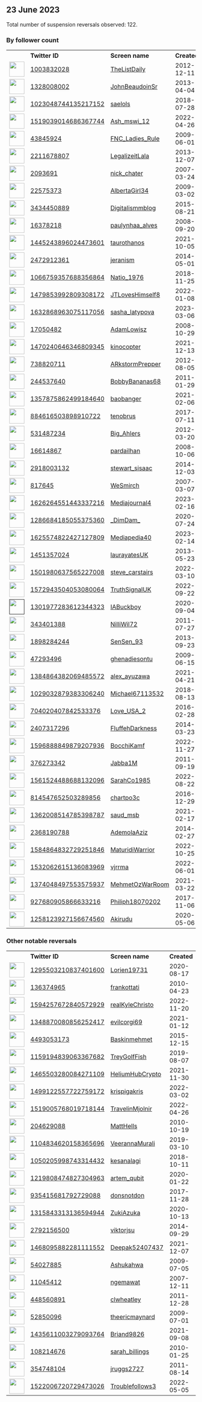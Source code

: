 
## 23 June 2023
Total number of suspension reversals observed: 122.

### By follower count
<table><tr><th></th><th align="left">Twitter ID</th><th align="left">Screen name</th>
<th align="left">Created</th><th align="left">Status</th><th align="left">Suspended</th><th align="left">Followers</th>
<tr><td><a href="https://pbs.twimg.com/profile_images/753230575188709376/5c-aLFav_normal.jpg"><img src="https://pbs.twimg.com/profile_images/753230575188709376/5c-aLFav_normal.jpg" width="40px" height="40px" align="center"/></a></td><td><a href="https://twitter.com/intent/user?user_id=1003832028">1003832028</a></td><td><a href="https://twitter.com/TheListDaily">TheListDaily</a></td><td>2012-12-11</td><td align="center"></td><td>2023-06-15</td><td>19140</td></tr>
<tr><td><a href="https://pbs.twimg.com/profile_images/1631857504169738241/PqDN-lpN_normal.jpg"><img src="https://pbs.twimg.com/profile_images/1631857504169738241/PqDN-lpN_normal.jpg" width="40px" height="40px" align="center"/></a></td><td><a href="https://twitter.com/intent/user?user_id=1328008002">1328008002</a></td><td><a href="https://twitter.com/JohnBeaudoinSr">JohnBeaudoinSr</a></td><td>2013-04-04</td><td align="center"></td><td>2023-06-17</td><td>17986</td></tr>
<tr><td><a href="https://pbs.twimg.com/profile_images/1671972855104380929/RMYMHmQG_normal.jpg"><img src="https://pbs.twimg.com/profile_images/1671972855104380929/RMYMHmQG_normal.jpg" width="40px" height="40px" align="center"/></a></td><td><a href="https://twitter.com/intent/user?user_id=1023048744135217152">1023048744135217152</a></td><td><a href="https://twitter.com/saelols">saelols</a></td><td>2018-07-28</td><td align="center"></td><td>2022-07-18</td><td>15630</td></tr>
<tr><td><a href="https://pbs.twimg.com/profile_images/1672332700227706880/ZE-eLpIC_normal.jpg"><img src="https://pbs.twimg.com/profile_images/1672332700227706880/ZE-eLpIC_normal.jpg" width="40px" height="40px" align="center"/></a></td><td><a href="https://twitter.com/intent/user?user_id=1519039014686367744">1519039014686367744</a></td><td><a href="https://twitter.com/Ash_mswi_12">Ash_mswi_12</a></td><td>2022-04-26</td><td align="center"></td><td>2022-10-06</td><td>14805</td></tr>
<tr><td><a href="https://pbs.twimg.com/profile_images/1672012291221381122/RWIP62Bw_normal.jpg"><img src="https://pbs.twimg.com/profile_images/1672012291221381122/RWIP62Bw_normal.jpg" width="40px" height="40px" align="center"/></a></td><td><a href="https://twitter.com/intent/user?user_id=43845924">43845924</a></td><td><a href="https://twitter.com/FNC_Ladies_Rule">FNC_Ladies_Rule</a></td><td>2009-06-01</td><td align="center"></td><td></td><td>14800</td></tr>
<tr><td><a href="https://pbs.twimg.com/profile_images/1316042006125305858/NO9ZCgZH_normal.jpg"><img src="https://pbs.twimg.com/profile_images/1316042006125305858/NO9ZCgZH_normal.jpg" width="40px" height="40px" align="center"/></a></td><td><a href="https://twitter.com/intent/user?user_id=2211678807">2211678807</a></td><td><a href="https://twitter.com/LegalizeitLala">LegalizeitLala</a></td><td>2013-12-07</td><td align="center"></td><td>2023-06-21</td><td>14637</td></tr>
<tr><td><a href="https://pbs.twimg.com/profile_images/1602602548069801985/rlTCWIc1_normal.jpg"><img src="https://pbs.twimg.com/profile_images/1602602548069801985/rlTCWIc1_normal.jpg" width="40px" height="40px" align="center"/></a></td><td><a href="https://twitter.com/intent/user?user_id=2093691">2093691</a></td><td><a href="https://twitter.com/nick_chater">nick_chater</a></td><td>2007-03-24</td><td align="center"></td><td>2023-06-14</td><td>12612</td></tr>
<tr><td><a href="https://pbs.twimg.com/profile_images/1660806750273163265/vRWPUTJl_normal.jpg"><img src="https://pbs.twimg.com/profile_images/1660806750273163265/vRWPUTJl_normal.jpg" width="40px" height="40px" align="center"/></a></td><td><a href="https://twitter.com/intent/user?user_id=22575373">22575373</a></td><td><a href="https://twitter.com/AlbertaGirl34">AlbertaGirl34</a></td><td>2009-03-02</td><td align="center"></td><td>2023-06-18</td><td>11455</td></tr>
<tr><td><a href="https://pbs.twimg.com/profile_images/1110174095373750273/sAYID39q_normal.png"><img src="https://pbs.twimg.com/profile_images/1110174095373750273/sAYID39q_normal.png" width="40px" height="40px" align="center"/></a></td><td><a href="https://twitter.com/intent/user?user_id=3434450889">3434450889</a></td><td><a href="https://twitter.com/Digitalismmblog">Digitalismmblog</a></td><td>2015-08-21</td><td align="center"></td><td></td><td>10390</td></tr>
<tr><td><a href="https://pbs.twimg.com/profile_images/1519134753747779584/B_pTDMwY_normal.jpg"><img src="https://pbs.twimg.com/profile_images/1519134753747779584/B_pTDMwY_normal.jpg" width="40px" height="40px" align="center"/></a></td><td><a href="https://twitter.com/intent/user?user_id=16378218">16378218</a></td><td><a href="https://twitter.com/paulynhaa_alves">paulynhaa_alves</a></td><td>2008-09-20</td><td align="center"></td><td></td><td>10010</td></tr>
<tr><td><a href="https://pbs.twimg.com/profile_images/1668331539149606913/50TnelNP_normal.jpg"><img src="https://pbs.twimg.com/profile_images/1668331539149606913/50TnelNP_normal.jpg" width="40px" height="40px" align="center"/></a></td><td><a href="https://twitter.com/intent/user?user_id=1445243896024473601">1445243896024473601</a></td><td><a href="https://twitter.com/taurothanos">taurothanos</a></td><td>2021-10-05</td><td align="center"></td><td>2023-06-15</td><td>9504</td></tr>
<tr><td><a href="https://pbs.twimg.com/profile_images/1333202547192987648/t_TJaGfF_normal.jpg"><img src="https://pbs.twimg.com/profile_images/1333202547192987648/t_TJaGfF_normal.jpg" width="40px" height="40px" align="center"/></a></td><td><a href="https://twitter.com/intent/user?user_id=2472912361">2472912361</a></td><td><a href="https://twitter.com/jeranism">jeranism</a></td><td>2014-05-01</td><td align="center"></td><td>2022-06-04</td><td>8322</td></tr>
<tr><td><a href="https://pbs.twimg.com/profile_images/1669821884525887488/Cv9Itbvn_normal.jpg"><img src="https://pbs.twimg.com/profile_images/1669821884525887488/Cv9Itbvn_normal.jpg" width="40px" height="40px" align="center"/></a></td><td><a href="https://twitter.com/intent/user?user_id=1066759357688356864">1066759357688356864</a></td><td><a href="https://twitter.com/Natio_1976">Natio_1976</a></td><td>2018-11-25</td><td align="center"></td><td></td><td>8303</td></tr>
<tr><td><a href="https://pbs.twimg.com/profile_images/1671150859579711488/53idLXkH_normal.jpg"><img src="https://pbs.twimg.com/profile_images/1671150859579711488/53idLXkH_normal.jpg" width="40px" height="40px" align="center"/></a></td><td><a href="https://twitter.com/intent/user?user_id=1479853992809308172">1479853992809308172</a></td><td><a href="https://twitter.com/JTLovesHimself8">JTLovesHimself8</a></td><td>2022-01-08</td><td align="center"></td><td>2023-06-19</td><td>7948</td></tr>
<tr><td><a href="https://pbs.twimg.com/profile_images/1632911488133533696/ysyvUmKQ_normal.png"><img src="https://pbs.twimg.com/profile_images/1632911488133533696/ysyvUmKQ_normal.png" width="40px" height="40px" align="center"/></a></td><td><a href="https://twitter.com/intent/user?user_id=1632868963075117056">1632868963075117056</a></td><td><a href="https://twitter.com/sasha_latypova">sasha_latypova</a></td><td>2023-03-06</td><td align="center"></td><td>2023-06-15</td><td>6953</td></tr>
<tr><td><a href="https://pbs.twimg.com/profile_images/1554308571969605644/Wb3CXOg2_normal.jpg"><img src="https://pbs.twimg.com/profile_images/1554308571969605644/Wb3CXOg2_normal.jpg" width="40px" height="40px" align="center"/></a></td><td><a href="https://twitter.com/intent/user?user_id=17050482">17050482</a></td><td><a href="https://twitter.com/AdamLowisz">AdamLowisz</a></td><td>2008-10-29</td><td align="center"></td><td>2023-06-20</td><td>6198</td></tr>
<tr><td><a href="https://pbs.twimg.com/profile_images/1661746219511861250/TlgUGDJ__normal.jpg"><img src="https://pbs.twimg.com/profile_images/1661746219511861250/TlgUGDJ__normal.jpg" width="40px" height="40px" align="center"/></a></td><td><a href="https://twitter.com/intent/user?user_id=1470240646346809345">1470240646346809345</a></td><td><a href="https://twitter.com/kinocopter">kinocopter</a></td><td>2021-12-13</td><td align="center"></td><td>2023-06-20</td><td>6078</td></tr>
<tr><td><a href="https://pbs.twimg.com/profile_images/2471250020/6tjtczat9ug5pjc6d0ge_normal.jpeg"><img src="https://pbs.twimg.com/profile_images/2471250020/6tjtczat9ug5pjc6d0ge_normal.jpeg" width="40px" height="40px" align="center"/></a></td><td><a href="https://twitter.com/intent/user?user_id=738820711">738820711</a></td><td><a href="https://twitter.com/ARkstormPrepper">ARkstormPrepper</a></td><td>2012-08-05</td><td align="center"></td><td>2023-06-11</td><td>4161</td></tr>
<tr><td><a href="https://pbs.twimg.com/profile_images/1559229867836805122/vQ3MnOeJ_normal.jpg"><img src="https://pbs.twimg.com/profile_images/1559229867836805122/vQ3MnOeJ_normal.jpg" width="40px" height="40px" align="center"/></a></td><td><a href="https://twitter.com/intent/user?user_id=244537640">244537640</a></td><td><a href="https://twitter.com/BobbyBananas68">BobbyBananas68</a></td><td>2011-01-29</td><td align="center"></td><td>2023-06-21</td><td>4070</td></tr>
<tr><td><a href="https://pbs.twimg.com/profile_images/1666501897430212608/fZGtnYi__normal.jpg"><img src="https://pbs.twimg.com/profile_images/1666501897430212608/fZGtnYi__normal.jpg" width="40px" height="40px" align="center"/></a></td><td><a href="https://twitter.com/intent/user?user_id=1357875862499184640">1357875862499184640</a></td><td><a href="https://twitter.com/baobanger">baobanger</a></td><td>2021-02-06</td><td align="center"></td><td>2023-06-11</td><td>3986</td></tr>
<tr><td><a href="https://pbs.twimg.com/profile_images/1640415225991282688/K0CmWWD6_normal.png"><img src="https://pbs.twimg.com/profile_images/1640415225991282688/K0CmWWD6_normal.png" width="40px" height="40px" align="center"/></a></td><td><a href="https://twitter.com/intent/user?user_id=884616503898910722">884616503898910722</a></td><td><a href="https://twitter.com/tenobrus">tenobrus</a></td><td>2017-07-11</td><td align="center"></td><td>2023-06-15</td><td>3047</td></tr>
<tr><td><a href="https://pbs.twimg.com/profile_images/1916868657/MARK_AHLERS_2006_normal.jpg"><img src="https://pbs.twimg.com/profile_images/1916868657/MARK_AHLERS_2006_normal.jpg" width="40px" height="40px" align="center"/></a></td><td><a href="https://twitter.com/intent/user?user_id=531487234">531487234</a></td><td><a href="https://twitter.com/Big_Ahlers">Big_Ahlers</a></td><td>2012-03-20</td><td align="center"></td><td>2023-06-15</td><td>3012</td></tr>
<tr><td><a href="https://pbs.twimg.com/profile_images/2610335362/mum7x9gi51i7ong8e15t_normal.jpeg"><img src="https://pbs.twimg.com/profile_images/2610335362/mum7x9gi51i7ong8e15t_normal.jpeg" width="40px" height="40px" align="center"/></a></td><td><a href="https://twitter.com/intent/user?user_id=16614867">16614867</a></td><td><a href="https://twitter.com/pardailhan">pardailhan</a></td><td>2008-10-06</td><td align="center"></td><td>2022-11-04</td><td>2837</td></tr>
<tr><td><a href="https://pbs.twimg.com/profile_images/1292600480611184640/JEG-4vnV_normal.jpg"><img src="https://pbs.twimg.com/profile_images/1292600480611184640/JEG-4vnV_normal.jpg" width="40px" height="40px" align="center"/></a></td><td><a href="https://twitter.com/intent/user?user_id=2918003132">2918003132</a></td><td><a href="https://twitter.com/stewart_sisaac">stewart_sisaac</a></td><td>2014-12-03</td><td align="center"></td><td></td><td>2726</td></tr>
<tr><td><a href="https://pbs.twimg.com/profile_images/26169952/wss6_normal.gif"><img src="https://pbs.twimg.com/profile_images/26169952/wss6_normal.gif" width="40px" height="40px" align="center"/></a></td><td><a href="https://twitter.com/intent/user?user_id=817645">817645</a></td><td><a href="https://twitter.com/WeSmirch">WeSmirch</a></td><td>2007-03-07</td><td align="center"></td><td>2023-06-15</td><td>2724</td></tr>
<tr><td><a href="https://pbs.twimg.com/profile_images/1626266761631879170/qH2hZPe-_normal.png"><img src="https://pbs.twimg.com/profile_images/1626266761631879170/qH2hZPe-_normal.png" width="40px" height="40px" align="center"/></a></td><td><a href="https://twitter.com/intent/user?user_id=1626264551443337216">1626264551443337216</a></td><td><a href="https://twitter.com/Mediajournal4">Mediajournal4</a></td><td>2023-02-16</td><td align="center"></td><td>2023-06-15</td><td>1989</td></tr>
<tr><td><a href="https://pbs.twimg.com/profile_images/1647752175441813504/leUZWYUs_normal.jpg"><img src="https://pbs.twimg.com/profile_images/1647752175441813504/leUZWYUs_normal.jpg" width="40px" height="40px" align="center"/></a></td><td><a href="https://twitter.com/intent/user?user_id=1286684185055375360">1286684185055375360</a></td><td><a href="https://twitter.com/_DimDam_">_DimDam_</a></td><td>2020-07-24</td><td align="center"></td><td>2023-06-02</td><td>1973</td></tr>
<tr><td><a href="https://pbs.twimg.com/profile_images/1625575610050310144/s09jwZqk_normal.jpg"><img src="https://pbs.twimg.com/profile_images/1625575610050310144/s09jwZqk_normal.jpg" width="40px" height="40px" align="center"/></a></td><td><a href="https://twitter.com/intent/user?user_id=1625574822427127809">1625574822427127809</a></td><td><a href="https://twitter.com/Mediapedia40">Mediapedia40</a></td><td>2023-02-14</td><td align="center"></td><td>2023-06-14</td><td>1971</td></tr>
<tr><td><a href="https://pbs.twimg.com/profile_images/992696266227421185/yER2PAN0_normal.jpg"><img src="https://pbs.twimg.com/profile_images/992696266227421185/yER2PAN0_normal.jpg" width="40px" height="40px" align="center"/></a></td><td><a href="https://twitter.com/intent/user?user_id=1451357024">1451357024</a></td><td><a href="https://twitter.com/laurayatesUK">laurayatesUK</a></td><td>2013-05-23</td><td align="center"></td><td>2023-05-08</td><td>1904</td></tr>
<tr><td><a href="https://pbs.twimg.com/profile_images/1506519511582875650/zbdjXZQF_normal.jpg"><img src="https://pbs.twimg.com/profile_images/1506519511582875650/zbdjXZQF_normal.jpg" width="40px" height="40px" align="center"/></a></td><td><a href="https://twitter.com/intent/user?user_id=1501980637565227008">1501980637565227008</a></td><td><a href="https://twitter.com/steve_carstairs">steve_carstairs</a></td><td>2022-03-10</td><td align="center"></td><td>2022-05-12</td><td>1795</td></tr>
<tr><td><a href="https://pbs.twimg.com/profile_images/1672945747422060545/betYYLjm_normal.png"><img src="https://pbs.twimg.com/profile_images/1672945747422060545/betYYLjm_normal.png" width="40px" height="40px" align="center"/></a></td><td><a href="https://twitter.com/intent/user?user_id=1572943504053080064">1572943504053080064</a></td><td><a href="https://twitter.com/TruthSignalUK">TruthSignalUK</a></td><td>2022-09-22</td><td align="center"></td><td>2023-06-19</td><td>1646</td></tr>
<tr><td><a href=""><img src="" width="40px" height="40px" align="center"/></a></td><td><a href="https://twitter.com/intent/user?user_id=1301977283612344323">1301977283612344323</a></td><td><a href="https://twitter.com/IABuckboy">IABuckboy</a></td><td>2020-09-04</td><td align="center">🔒</td><td>2022-12-30</td><td>1629</td></tr>
<tr><td><a href="https://pbs.twimg.com/profile_images/1185088446899068929/ewDrikq4_normal.jpg"><img src="https://pbs.twimg.com/profile_images/1185088446899068929/ewDrikq4_normal.jpg" width="40px" height="40px" align="center"/></a></td><td><a href="https://twitter.com/intent/user?user_id=343401388">343401388</a></td><td><a href="https://twitter.com/NilliWil72">NilliWil72</a></td><td>2011-07-27</td><td align="center"></td><td></td><td>1511</td></tr>
<tr><td><a href="https://pbs.twimg.com/profile_images/1671821399634083842/5bmLLABH_normal.jpg"><img src="https://pbs.twimg.com/profile_images/1671821399634083842/5bmLLABH_normal.jpg" width="40px" height="40px" align="center"/></a></td><td><a href="https://twitter.com/intent/user?user_id=1898284244">1898284244</a></td><td><a href="https://twitter.com/SenSen_93">SenSen_93</a></td><td>2013-09-23</td><td align="center"></td><td>2023-05-19</td><td>1442</td></tr>
<tr><td><a href="https://pbs.twimg.com/profile_images/439154609/Ghenadie_Sontu_Art_Gallery_Christian_Messianic_oil_painting_gallery_mic_normal.jpg"><img src="https://pbs.twimg.com/profile_images/439154609/Ghenadie_Sontu_Art_Gallery_Christian_Messianic_oil_painting_gallery_mic_normal.jpg" width="40px" height="40px" align="center"/></a></td><td><a href="https://twitter.com/intent/user?user_id=47293496">47293496</a></td><td><a href="https://twitter.com/ghenadiesontu">ghenadiesontu</a></td><td>2009-06-15</td><td align="center"></td><td>2023-06-01</td><td>1104</td></tr>
<tr><td><a href="https://pbs.twimg.com/profile_images/1663253499088338945/AFcpJezt_normal.jpg"><img src="https://pbs.twimg.com/profile_images/1663253499088338945/AFcpJezt_normal.jpg" width="40px" height="40px" align="center"/></a></td><td><a href="https://twitter.com/intent/user?user_id=1384864382069485572">1384864382069485572</a></td><td><a href="https://twitter.com/alex_ayuzawa">alex_ayuzawa</a></td><td>2021-04-21</td><td align="center"></td><td>2023-06-08</td><td>1006</td></tr>
<tr><td><a href="https://pbs.twimg.com/profile_images/1494426398290763777/q0chu2cF_normal.jpg"><img src="https://pbs.twimg.com/profile_images/1494426398290763777/q0chu2cF_normal.jpg" width="40px" height="40px" align="center"/></a></td><td><a href="https://twitter.com/intent/user?user_id=1029032879383306240">1029032879383306240</a></td><td><a href="https://twitter.com/Michael67113532">Michael67113532</a></td><td>2018-08-13</td><td align="center"></td><td>2022-05-03</td><td>1001</td></tr>
<tr><td><a href="https://pbs.twimg.com/profile_images/741808705595801600/bIw7SYil_normal.jpg"><img src="https://pbs.twimg.com/profile_images/741808705595801600/bIw7SYil_normal.jpg" width="40px" height="40px" align="center"/></a></td><td><a href="https://twitter.com/intent/user?user_id=704020407842533376">704020407842533376</a></td><td><a href="https://twitter.com/Love_USA_2">Love_USA_2</a></td><td>2016-02-28</td><td align="center"></td><td></td><td>896</td></tr>
<tr><td><a href="https://pbs.twimg.com/profile_images/1379749913530036230/cedEeTS-_normal.jpg"><img src="https://pbs.twimg.com/profile_images/1379749913530036230/cedEeTS-_normal.jpg" width="40px" height="40px" align="center"/></a></td><td><a href="https://twitter.com/intent/user?user_id=2407317296">2407317296</a></td><td><a href="https://twitter.com/FluffehDarkness">FluffehDarkness</a></td><td>2014-03-23</td><td align="center"></td><td></td><td>820</td></tr>
<tr><td><a href="https://pbs.twimg.com/profile_images/1672170355874742272/Vq_eUjMy_normal.jpg"><img src="https://pbs.twimg.com/profile_images/1672170355874742272/Vq_eUjMy_normal.jpg" width="40px" height="40px" align="center"/></a></td><td><a href="https://twitter.com/intent/user?user_id=1596888849879207936">1596888849879207936</a></td><td><a href="https://twitter.com/BocchiKamf">BocchiKamf</a></td><td>2022-11-27</td><td align="center"></td><td>2023-05-23</td><td>814</td></tr>
<tr><td><a href="https://pbs.twimg.com/profile_images/1671557062029869065/Vj2VruZd_normal.jpg"><img src="https://pbs.twimg.com/profile_images/1671557062029869065/Vj2VruZd_normal.jpg" width="40px" height="40px" align="center"/></a></td><td><a href="https://twitter.com/intent/user?user_id=376273342">376273342</a></td><td><a href="https://twitter.com/Jabba1M">Jabba1M</a></td><td>2011-09-19</td><td align="center"></td><td>2022-12-18</td><td>802</td></tr>
<tr><td><a href="https://pbs.twimg.com/profile_images/1634707888295006209/hrUJ5sxS_normal.jpg"><img src="https://pbs.twimg.com/profile_images/1634707888295006209/hrUJ5sxS_normal.jpg" width="40px" height="40px" align="center"/></a></td><td><a href="https://twitter.com/intent/user?user_id=1561524488688132096">1561524488688132096</a></td><td><a href="https://twitter.com/SarahCo1985">SarahCo1985</a></td><td>2022-08-22</td><td align="center"></td><td>2023-05-13</td><td>786</td></tr>
<tr><td><a href="https://abs.twimg.com/sticky/default_profile_images/default_profile_normal.png"><img src="https://abs.twimg.com/sticky/default_profile_images/default_profile_normal.png" width="40px" height="40px" align="center"/></a></td><td><a href="https://twitter.com/intent/user?user_id=814547652503289856">814547652503289856</a></td><td><a href="https://twitter.com/chartpo3c">chartpo3c</a></td><td>2016-12-29</td><td align="center"></td><td></td><td>700</td></tr>
<tr><td><a href="https://pbs.twimg.com/profile_images/1644458816346501121/yP4Btred_normal.jpg"><img src="https://pbs.twimg.com/profile_images/1644458816346501121/yP4Btred_normal.jpg" width="40px" height="40px" align="center"/></a></td><td><a href="https://twitter.com/intent/user?user_id=1362008514785398787">1362008514785398787</a></td><td><a href="https://twitter.com/saud_msb">saud_msb</a></td><td>2021-02-17</td><td align="center"></td><td>2023-03-21</td><td>662</td></tr>
<tr><td><a href="https://pbs.twimg.com/profile_images/1540764467910393859/X1UbMXan_normal.jpg"><img src="https://pbs.twimg.com/profile_images/1540764467910393859/X1UbMXan_normal.jpg" width="40px" height="40px" align="center"/></a></td><td><a href="https://twitter.com/intent/user?user_id=2368190788">2368190788</a></td><td><a href="https://twitter.com/AdemolaAziz">AdemolaAziz</a></td><td>2014-02-27</td><td align="center"></td><td>2023-04-18</td><td>642</td></tr>
<tr><td><a href="https://pbs.twimg.com/profile_images/1662755880583020544/wAeO3IFW_normal.jpg"><img src="https://pbs.twimg.com/profile_images/1662755880583020544/wAeO3IFW_normal.jpg" width="40px" height="40px" align="center"/></a></td><td><a href="https://twitter.com/intent/user?user_id=1584864832729251846">1584864832729251846</a></td><td><a href="https://twitter.com/MaturidiWarrior">MaturidiWarrior</a></td><td>2022-10-25</td><td align="center"></td><td>2023-06-14</td><td>641</td></tr>
<tr><td><a href="https://pbs.twimg.com/profile_images/1669770789774565376/NANbvOJ0_normal.jpg"><img src="https://pbs.twimg.com/profile_images/1669770789774565376/NANbvOJ0_normal.jpg" width="40px" height="40px" align="center"/></a></td><td><a href="https://twitter.com/intent/user?user_id=1532062615136083969">1532062615136083969</a></td><td><a href="https://twitter.com/vjrrma">vjrrma</a></td><td>2022-06-01</td><td align="center"></td><td>2023-01-19</td><td>628</td></tr>
<tr><td><a href="https://pbs.twimg.com/profile_images/1672575108844515328/8jjLAiVG_normal.jpg"><img src="https://pbs.twimg.com/profile_images/1672575108844515328/8jjLAiVG_normal.jpg" width="40px" height="40px" align="center"/></a></td><td><a href="https://twitter.com/intent/user?user_id=1374048497553575937">1374048497553575937</a></td><td><a href="https://twitter.com/MehmetOzWarRoom">MehmetOzWarRoom</a></td><td>2021-03-22</td><td align="center"></td><td>2023-06-13</td><td>594</td></tr>
<tr><td><a href="https://pbs.twimg.com/profile_images/1335348297268142080/wEuTgRtl_normal.jpg"><img src="https://pbs.twimg.com/profile_images/1335348297268142080/wEuTgRtl_normal.jpg" width="40px" height="40px" align="center"/></a></td><td><a href="https://twitter.com/intent/user?user_id=927680905866633216">927680905866633216</a></td><td><a href="https://twitter.com/Philiph18070202">Philiph18070202</a></td><td>2017-11-06</td><td align="center"></td><td></td><td>517</td></tr>
<tr><td><a href="https://pbs.twimg.com/profile_images/1670335270598868994/5hBSesyp_normal.jpg"><img src="https://pbs.twimg.com/profile_images/1670335270598868994/5hBSesyp_normal.jpg" width="40px" height="40px" align="center"/></a></td><td><a href="https://twitter.com/intent/user?user_id=1258123927156674560">1258123927156674560</a></td><td><a href="https://twitter.com/Akirudu">Akirudu</a></td><td>2020-05-06</td><td align="center"></td><td>2022-08-10</td><td>510</td></tr>
</table>

### Other notable reversals
<table><tr><th></th><th align="left">Twitter ID</th><th align="left">Screen name</th>
<th align="left">Created</th><th align="left">Status</th><th align="left">Suspended</th><th align="left">Followers</th>
<tr><td><a href="https://pbs.twimg.com/profile_images/1348667035203600387/6bqKDyHa_normal.jpg"><img src="https://pbs.twimg.com/profile_images/1348667035203600387/6bqKDyHa_normal.jpg" width="40px" height="40px" align="center"/></a></td><td><a href="https://twitter.com/intent/user?user_id=1295503210837401600">1295503210837401600</a></td><td><a href="https://twitter.com/Lorien19731">Lorien19731</a></td><td>2020-08-17</td><td align="center"></td><td>2022-12-16</td><td>323</td></tr>
<tr><td><a href="https://pbs.twimg.com/profile_images/927561722667454465/nBu6fVMK_normal.jpg"><img src="https://pbs.twimg.com/profile_images/927561722667454465/nBu6fVMK_normal.jpg" width="40px" height="40px" align="center"/></a></td><td><a href="https://twitter.com/intent/user?user_id=136374965">136374965</a></td><td><a href="https://twitter.com/frankottati">frankottati</a></td><td>2010-04-23</td><td align="center"></td><td>2023-05-28</td><td>394</td></tr>
<tr><td><a href="https://pbs.twimg.com/profile_images/1656482581574225920/mGXnsf1n_normal.jpg"><img src="https://pbs.twimg.com/profile_images/1656482581574225920/mGXnsf1n_normal.jpg" width="40px" height="40px" align="center"/></a></td><td><a href="https://twitter.com/intent/user?user_id=1594257672840572929">1594257672840572929</a></td><td><a href="https://twitter.com/realKyleChristo">realKyleChristo</a></td><td>2022-11-20</td><td align="center"></td><td>2023-06-09</td><td>121</td></tr>
<tr><td><a href="https://pbs.twimg.com/profile_images/1537678192475004928/uI7QdwDn_normal.jpg"><img src="https://pbs.twimg.com/profile_images/1537678192475004928/uI7QdwDn_normal.jpg" width="40px" height="40px" align="center"/></a></td><td><a href="https://twitter.com/intent/user?user_id=1348870080856252417">1348870080856252417</a></td><td><a href="https://twitter.com/evilcorgi69">evilcorgi69</a></td><td>2021-01-12</td><td align="center"></td><td>2023-06-15</td><td>124</td></tr>
<tr><td><a href="https://pbs.twimg.com/profile_images/1549467716565729284/QbuAU-RY_normal.jpg"><img src="https://pbs.twimg.com/profile_images/1549467716565729284/QbuAU-RY_normal.jpg" width="40px" height="40px" align="center"/></a></td><td><a href="https://twitter.com/intent/user?user_id=4493053173">4493053173</a></td><td><a href="https://twitter.com/Baskinmehmet">Baskinmehmet</a></td><td>2015-12-15</td><td align="center"></td><td>2023-06-15</td><td>410</td></tr>
<tr><td><a href="https://pbs.twimg.com/profile_images/1159195898158768140/GjRMlivb_normal.jpg"><img src="https://pbs.twimg.com/profile_images/1159195898158768140/GjRMlivb_normal.jpg" width="40px" height="40px" align="center"/></a></td><td><a href="https://twitter.com/intent/user?user_id=1159194839063367682">1159194839063367682</a></td><td><a href="https://twitter.com/TreyGolfFish">TreyGolfFish</a></td><td>2019-08-07</td><td align="center"></td><td>2023-06-13</td><td>59</td></tr>
<tr><td><a href="https://pbs.twimg.com/profile_images/1500688971256541187/GVVYxdOq_normal.jpg"><img src="https://pbs.twimg.com/profile_images/1500688971256541187/GVVYxdOq_normal.jpg" width="40px" height="40px" align="center"/></a></td><td><a href="https://twitter.com/intent/user?user_id=1465503280084271109">1465503280084271109</a></td><td><a href="https://twitter.com/HeliumHubCrypto">HeliumHubCrypto</a></td><td>2021-11-30</td><td align="center"></td><td>2022-11-29</td><td>47</td></tr>
<tr><td><a href="https://pbs.twimg.com/profile_images/1552325827475525632/Mldndyyl_normal.jpg"><img src="https://pbs.twimg.com/profile_images/1552325827475525632/Mldndyyl_normal.jpg" width="40px" height="40px" align="center"/></a></td><td><a href="https://twitter.com/intent/user?user_id=1499122557722759172">1499122557722759172</a></td><td><a href="https://twitter.com/krispigakris">krispigakris</a></td><td>2022-03-02</td><td align="center"></td><td>2022-12-19</td><td>14</td></tr>
<tr><td><a href="https://pbs.twimg.com/profile_images/1519014435167252480/0038Rhoa_normal.jpg"><img src="https://pbs.twimg.com/profile_images/1519014435167252480/0038Rhoa_normal.jpg" width="40px" height="40px" align="center"/></a></td><td><a href="https://twitter.com/intent/user?user_id=1519005768019718144">1519005768019718144</a></td><td><a href="https://twitter.com/TravelinMjolnir">TravelinMjolnir</a></td><td>2022-04-26</td><td align="center"></td><td>2022-10-20</td><td>44</td></tr>
<tr><td><a href="https://pbs.twimg.com/profile_images/1348826330385809411/Yj63XnQd_normal.jpg"><img src="https://pbs.twimg.com/profile_images/1348826330385809411/Yj63XnQd_normal.jpg" width="40px" height="40px" align="center"/></a></td><td><a href="https://twitter.com/intent/user?user_id=204629088">204629088</a></td><td><a href="https://twitter.com/MattHells">MattHells</a></td><td>2010-10-19</td><td align="center"></td><td>2022-08-16</td><td>351</td></tr>
<tr><td><a href="https://pbs.twimg.com/profile_images/1107756521671323648/ZdgN59Dy_normal.png"><img src="https://pbs.twimg.com/profile_images/1107756521671323648/ZdgN59Dy_normal.png" width="40px" height="40px" align="center"/></a></td><td><a href="https://twitter.com/intent/user?user_id=1104834620158365696">1104834620158365696</a></td><td><a href="https://twitter.com/VeerannaMurali">VeerannaMurali</a></td><td>2019-03-10</td><td align="center"></td><td>2023-01-09</td><td>36</td></tr>
<tr><td><a href="https://pbs.twimg.com/profile_images/1459162860458692612/ZVO9vRur_normal.jpg"><img src="https://pbs.twimg.com/profile_images/1459162860458692612/ZVO9vRur_normal.jpg" width="40px" height="40px" align="center"/></a></td><td><a href="https://twitter.com/intent/user?user_id=1050205998743314432">1050205998743314432</a></td><td><a href="https://twitter.com/kesanalagi">kesanalagi</a></td><td>2018-10-11</td><td align="center"></td><td>2023-05-28</td><td>19</td></tr>
<tr><td><a href="https://pbs.twimg.com/profile_images/1672439950074101760/OJqG1efD_normal.jpg"><img src="https://pbs.twimg.com/profile_images/1672439950074101760/OJqG1efD_normal.jpg" width="40px" height="40px" align="center"/></a></td><td><a href="https://twitter.com/intent/user?user_id=1219808474827304963">1219808474827304963</a></td><td><a href="https://twitter.com/artem_qubit">artem_qubit</a></td><td>2020-01-22</td><td align="center"></td><td>2023-06-13</td><td>94</td></tr>
<tr><td><a href="https://pbs.twimg.com/profile_images/1417144447846916096/VGcBHusq_normal.jpg"><img src="https://pbs.twimg.com/profile_images/1417144447846916096/VGcBHusq_normal.jpg" width="40px" height="40px" align="center"/></a></td><td><a href="https://twitter.com/intent/user?user_id=935415681792729088">935415681792729088</a></td><td><a href="https://twitter.com/donsnotdon">donsnotdon</a></td><td>2017-11-28</td><td align="center">🔒</td><td>2023-05-14</td><td>408</td></tr>
<tr><td><a href="https://pbs.twimg.com/profile_images/1631666325763543040/6xjSKk85_normal.jpg"><img src="https://pbs.twimg.com/profile_images/1631666325763543040/6xjSKk85_normal.jpg" width="40px" height="40px" align="center"/></a></td><td><a href="https://twitter.com/intent/user?user_id=1315843313136594944">1315843313136594944</a></td><td><a href="https://twitter.com/ZukiAzuka">ZukiAzuka</a></td><td>2020-10-13</td><td align="center"></td><td>2023-05-02</td><td>92</td></tr>
<tr><td><a href="https://pbs.twimg.com/profile_images/516631122751418368/w2jfnC7D_normal.jpeg"><img src="https://pbs.twimg.com/profile_images/516631122751418368/w2jfnC7D_normal.jpeg" width="40px" height="40px" align="center"/></a></td><td><a href="https://twitter.com/intent/user?user_id=2792156500">2792156500</a></td><td><a href="https://twitter.com/viktorjsu">viktorjsu</a></td><td>2014-09-29</td><td align="center"></td><td>2022-12-04</td><td>46</td></tr>
<tr><td><a href="https://pbs.twimg.com/profile_images/1669510022458671105/WwtmnUpA_normal.jpg"><img src="https://pbs.twimg.com/profile_images/1669510022458671105/WwtmnUpA_normal.jpg" width="40px" height="40px" align="center"/></a></td><td><a href="https://twitter.com/intent/user?user_id=1468095882281111552">1468095882281111552</a></td><td><a href="https://twitter.com/Deepak52407437">Deepak52407437</a></td><td>2021-12-07</td><td align="center"></td><td>2023-06-15</td><td>28</td></tr>
<tr><td><a href="https://abs.twimg.com/sticky/default_profile_images/default_profile_normal.png"><img src="https://abs.twimg.com/sticky/default_profile_images/default_profile_normal.png" width="40px" height="40px" align="center"/></a></td><td><a href="https://twitter.com/intent/user?user_id=54027885">54027885</a></td><td><a href="https://twitter.com/Ashukahwa">Ashukahwa</a></td><td>2009-07-05</td><td align="center"></td><td>2023-05-25</td><td>13</td></tr>
<tr><td><a href="https://pbs.twimg.com/profile_images/1083770945376907265/GUdp1iYy_normal.jpg"><img src="https://pbs.twimg.com/profile_images/1083770945376907265/GUdp1iYy_normal.jpg" width="40px" height="40px" align="center"/></a></td><td><a href="https://twitter.com/intent/user?user_id=11045412">11045412</a></td><td><a href="https://twitter.com/ngemawat">ngemawat</a></td><td>2007-12-11</td><td align="center"></td><td>2023-06-05</td><td>99</td></tr>
<tr><td><a href="https://pbs.twimg.com/profile_images/1066811626664280064/3NlcECVq_normal.jpg"><img src="https://pbs.twimg.com/profile_images/1066811626664280064/3NlcECVq_normal.jpg" width="40px" height="40px" align="center"/></a></td><td><a href="https://twitter.com/intent/user?user_id=448560891">448560891</a></td><td><a href="https://twitter.com/clwheatley">clwheatley</a></td><td>2011-12-28</td><td align="center"></td><td>2023-06-06</td><td>178</td></tr>
<tr><td><a href="https://pbs.twimg.com/profile_images/1544404216390844417/8stWTIjT_normal.jpg"><img src="https://pbs.twimg.com/profile_images/1544404216390844417/8stWTIjT_normal.jpg" width="40px" height="40px" align="center"/></a></td><td><a href="https://twitter.com/intent/user?user_id=52850096">52850096</a></td><td><a href="https://twitter.com/theericmaynard">theericmaynard</a></td><td>2009-07-01</td><td align="center"></td><td>2022-08-02</td><td>204</td></tr>
<tr><td><a href="https://pbs.twimg.com/profile_images/1556790945340858369/cULaB9Ng_normal.jpg"><img src="https://pbs.twimg.com/profile_images/1556790945340858369/cULaB9Ng_normal.jpg" width="40px" height="40px" align="center"/></a></td><td><a href="https://twitter.com/intent/user?user_id=1435611003279093764">1435611003279093764</a></td><td><a href="https://twitter.com/Briand9826">Briand9826</a></td><td>2021-09-08</td><td align="center">🚫</td><td>2022-10-19</td><td>176</td></tr>
<tr><td><a href="https://pbs.twimg.com/profile_images/631573216159383553/FZiOohPN_normal.jpg"><img src="https://pbs.twimg.com/profile_images/631573216159383553/FZiOohPN_normal.jpg" width="40px" height="40px" align="center"/></a></td><td><a href="https://twitter.com/intent/user?user_id=108214676">108214676</a></td><td><a href="https://twitter.com/sarah_billings">sarah_billings</a></td><td>2010-01-25</td><td align="center"></td><td>2022-12-05</td><td>392</td></tr>
<tr><td><a href="https://pbs.twimg.com/profile_images/3472578933/46c6c833be04796a1c9f81f8a2edb0fc_normal.jpeg"><img src="https://pbs.twimg.com/profile_images/3472578933/46c6c833be04796a1c9f81f8a2edb0fc_normal.jpeg" width="40px" height="40px" align="center"/></a></td><td><a href="https://twitter.com/intent/user?user_id=354748104">354748104</a></td><td><a href="https://twitter.com/jruggs2727">jruggs2727</a></td><td>2011-08-14</td><td align="center"></td><td>2022-09-18</td><td>142</td></tr>
<tr><td><a href="https://pbs.twimg.com/profile_images/1522516710170976256/-YYNossY_normal.jpg"><img src="https://pbs.twimg.com/profile_images/1522516710170976256/-YYNossY_normal.jpg" width="40px" height="40px" align="center"/></a></td><td><a href="https://twitter.com/intent/user?user_id=1522006720729473026">1522006720729473026</a></td><td><a href="https://twitter.com/Troublefollows3">Troublefollows3</a></td><td>2022-05-05</td><td align="center"></td><td>2022-08-03</td><td>372</td></tr>
</table>
